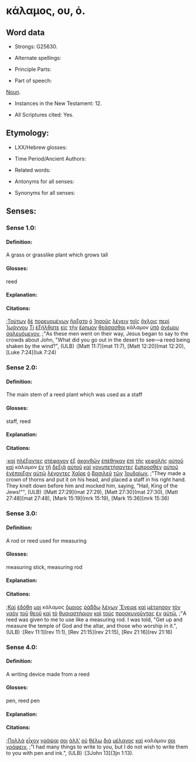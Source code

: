 # κάλαμος, ου, ὁ.

<!-- Status: S2=Needs2ndReview -->
<!-- Lexica used for edits: BDAG, FFM, LN, BN, A-S -->

## Word data

* Strongs: G25630.


* Alternate spellings:

* Principle Parts: 

* Part of speech: 

[Noun](http://ugg.readthedocs.io/en/latest/noun.html).

* Instances in the New Testament: 12.

* All Scriptures cited: Yes.

## Etymology: 

* LXX/Hebrew glosses: 

* Time Period/Ancient Authors: 

* Related words: 

* Antonyms for all senses:

* Synonyms for all senses: 

## Senses:

### Sense 1.0:

#### Definition: 

A grass or grasslike plant which grows tall

#### Glosses:

reed

#### Explanation:

#### Citations:

;[Τούτων](../G37780/01.md) [δὲ](../G11610/01.md) [πορευομένων](../G41980/01.md) [ἤρξατο](../G99999/01.md) [ὁ](../G35880/01.md) [Ἰησοῦς](../G24240/01.md) [λέγειν](../G30040/01.md) [τοῖς](../G35880/01.md) [ὄχλοις](../G37930/01.md) [περὶ](../G40120/01.md) [Ἰωάννου](../G24910/01.md) [Τί](../G51010/01.md) [ἐξήλθατε](../G18310/01.md) [εἰς](../G15190/01.md) [τὴν](../G35880/01.md) [ἔρημον](../G20480/01.md) [θεάσασθαι](../G23000/01.md) κάλαμον [ὑπὸ](../G52590/01.md) [ἀνέμου](../G04170/01.md) [σαλευόμενον](../G45310/01.md), 
;"As these men went on their way, Jesus began to say to the crowds about John, "What did you go out in the desert to see—a reed being shaken by the wind?",  (ULB)
:[Matt 11:7](mat 11:7),  [Matt 12:20](mat 12:20),  [Luke 7:24](luk 7:24)

### Sense 2.0:

#### Definition: 

The main stem of a reed plant which was used as a staff

#### Glosses:

staff, reed

#### Explanation:

#### Citations:

;[καὶ](../G25320/01.md) [πλέξαντες](../G41200/01.md) [στέφανον](../G47350/01.md) [ἐξ](../G15370/01.md) [ἀκανθῶν](../G01730/01.md) [ἐπέθηκαν](../G20070/01.md) [ἐπὶ](../G19090/01.md) [τῆς](../G35880/01.md) [κεφαλῆς](../G27760/01.md) [αὐτοῦ](../G08460/01.md) [καὶ](../G25320/01.md) κάλαμον [ἐν](../G17220/01.md) [τῇ](../G35880/01.md) [δεξιᾷ](../G11880/01.md) [αὐτοῦ](../G08460/01.md) [καὶ](../G25320/01.md) [γονυπετήσαντες](../G11200/01.md) [ἔμπροσθεν](../G17150/01.md) [αὐτοῦ](../G08460/01.md) [ἐνέπαιξαν](../G17020/01.md) [αὐτῷ](../G08460/01.md) [λέγοντες](../G30040/01.md) [Χαῖρε](../G54630/01.md) [ὁ](../G35880/01.md) [βασιλεῦ](../G09350/01.md) [τῶν](../G35880/01.md) [Ἰουδαίων](../G24530/01.md), 
;"They made a crown of thorns and put it on his head, and placed a staff in his right hand. They knelt down before him and mocked him, saying, "Hail, King of the Jews!"",  (ULB)
:[Matt 27:29](mat 27:29),  [Matt 27:30](mat 27:30),  [Matt 27:48](mat 27:48),  [Mark 15:19](mrk 15:19),  [Mark 15:36](mrk 15:36)

### Sense 3.0:

#### Definition: 

A rod or reed used for measuring

#### Glosses:

measuring stick, measuring rod

#### Explanation:

#### Citations:

;[Καὶ](../G25320/01.md) [ἐδόθη](../G13250/01.md) [μοι](../G14730/01.md) κάλαμος [ὅμοιος](../G36640/01.md) [ῥάβδῳ](../G44640/01.md) [λέγων](../G30040/01.md) [Ἔγειρε](../G14530/01.md) [καὶ](../G25320/01.md) [μέτρησον](../G33540/01.md) [τὸν](../G35880/01.md) [ναὸν](../G34850/01.md) [τοῦ](../G35880/01.md) [θεοῦ](../G23160/01.md) [καὶ](../G25320/01.md) [τὸ](../G35880/01.md) [θυσιαστήριον](../G23790/01.md) [καὶ](../G25320/01.md) [τοὺς](../G35880/01.md) [προσκυνοῦντας](../G43520/01.md) [ἐν](../G17220/01.md) [αὐτῷ](../G08460/01.md), 
;"A reed was given to me to use like a measuring rod. I was told, "Get up and measure the temple of God and the altar, and those who worship in it.",  (ULB)
:[Rev 11:1](rev 11:1),  [Rev 21:15](rev 21:15),  [Rev 21:16](rev 21:16)

### Sense 4.0:

#### Definition: 

A writing device made from a reed

#### Glosses:

pen, reed pen

#### Explanation:

#### Citations:

;[Πολλὰ](../G41830/01.md) [εἶχον](../G21920/01.md) [γράψαι](../G11250/01.md) [σοι](../G47710/01.md) [ἀλλ’](../G02350/01.md) [οὐ](../G37560/01.md) [θέλω](../G23090/01.md) [διὰ](../G12230/01.md) [μέλανος](../G31890/01.md) [καὶ](../G25320/01.md) καλάμου [σοι](../G47710/01.md) [γράφειν](../G11250/01.md), 
;"I had many things to write to you, but I do not wish to write them to you with pen and ink.",  (ULB)
:[3John 13](3jn 1:13).
